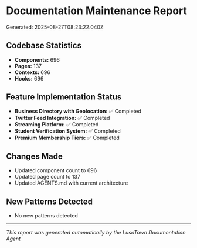# Documentation Maintenance Report
Generated: 2025-08-27T08:23:22.040Z

## Codebase Statistics
- **Components:** 696
- **Pages:** 137
- **Contexts:** 696
- **Hooks:** 696

## Feature Implementation Status
- **Business Directory with Geolocation:** ✅ Completed
- **Twitter Feed Integration:** ✅ Completed
- **Streaming Platform:** ✅ Completed
- **Student Verification System:** ✅ Completed
- **Premium Membership Tiers:** ✅ Completed

## Changes Made
- Updated component count to 696
- Updated page count to 137
- Updated AGENTS.md with current architecture

## New Patterns Detected
- No new patterns detected

---
*This report was generated automatically by the LusoTown Documentation Agent*
